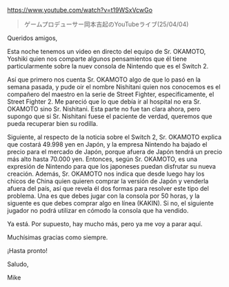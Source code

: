 https://www.youtube.com/watch?v=t19WSxVcwGo

> ゲームプロデューサー岡本吉起のYouTubeライブ(25/04/04)

Queridos amigos,

Esta noche tenemos un video en directo del equipo de Sr. OKAMOTO, Yoshiki quien nos comparte algunos pensamientos que él tiene particularmente sobre la nuev consola de Nintendo que es el Switch 2.

Así que primero nos cuenta Sr. OKAMOTO algo de que lo pasó en la semana pasada, y pude oir el nombre Nishitani quien nos conocemos es el compañero del maestro en la serie de Street Fighter, especificamente, el Street Fighter 2. Me pareció que lo que debía ir al hospital no era Sr. OKAMOTO sino Sr. Nishitani. Esta parte no fue tan clara ahora, pero supongo que si Sr. Nishitani fuese el paciente de verdad, queremos que pueda recuperar bien su rodilla.

Siguiente, al respecto de la noticia sobre el Switch 2, Sr. OKAMOTO explica que costará 49.998 yen en Japón, y la empresa Nintendo ha bajado el precio para el mercado de Japón, porque afuera de Japón tendrá un precio más alto hasta 70.000 yen. Entonces, según Sr. OKAMOTO, es una expresión de Nintendo para que los japoneses puedan disfrutar su nueva creación. Además, Sr. OKAMOTO nos indica que desde luego hay los chicos de China quien quieren comprar la versión de Japón y venderla afuera del país, así que revela él dos formas para resolver este tipo del problema. Una es que debes jugar con la consola por 50 horas, y la siguente es que debes comprar algo en línea (KAKIN). Si no, el siguiente jugador no podrá utilizar en cómodo la consola que ha vendido.

Ya está. Por supuesto, hay mucho más, pero ya me voy a parar aquí.

Muchísimas gracias como siempre.

¡Hasta pronto!

Saludo,

Mike  
